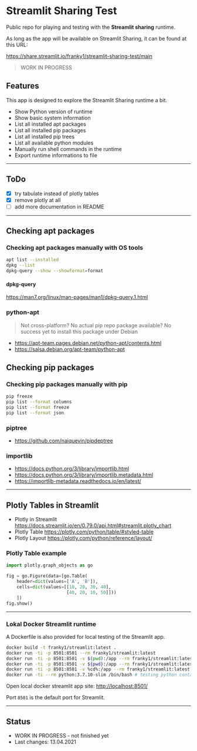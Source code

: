 # Streamlit Sharing Test

Public repo for playing and testing with the **Streamlit sharing** runtime.

As long as the app will be available on Streamlit Sharing, it can be found at this URL:

<https://share.streamlit.io/franky1/streamlit-sharing-test/main>

> WORK IN PROGRESS

## Features

This app is designed to explore the Streamlit Sharing runtime a bit.

- Show Python version of runtime
- Show basic system information
- List all installed apt packages
- List all installed pip packages
- List all installed pip trees
- List all available python modules
- Manually run shell commands in the runtime
- Export runtime informations to file

---

## ToDo

- [x] try tabulate instead of plotly tables
- [x] remove plotly at all
- [ ] add more documentation in README

---

## Checking apt packages

### Checking apt packages manually with OS tools

```sh
apt list --installed
dpkg --list
dpkg-query --show --showformat=format
```

#### dpkg-query

<https://man7.org/linux/man-pages/man1/dpkg-query.1.html>

### python-apt

> Not cross-platform?
> No actual pip repo package available?
> No success yet to install this package under Debian

- <https://apt-team.pages.debian.net/python-apt/contents.html>
- <https://salsa.debian.org/apt-team/python-apt>

## Checking pip packages

### Checking pip packages manually with pip

```sh
pip freeze
pip list --format columns
pip list --format freeze
pip list --format json
```

### piptree

- <https://github.com/naiquevin/pipdeptree>

### importlib

- <https://docs.python.org/3/library/importlib.html>
- <https://docs.python.org/3/library/importlib.metadata.html>
- <https://importlib-metadata.readthedocs.io/en/latest/>

---

## Plotly Tables in Streamlit

- Plotly in Streamlit <https://docs.streamlit.io/en/0.79.0/api.html#streamlit.plotly_chart>
- Plotly Table <https://plotly.com/python/table/#styled-table>
- Plotly Layout <https://plotly.com/python/reference/layout/>

### Plotly Table example

```python
import plotly.graph_objects as go

fig = go.Figure(data=[go.Table(
    header=dict(values=['A', 'B']),
    cells=dict(values=[[10, 20, 30, 40],
                       [40, 20, 10, 50]]))
    ])
fig.show()
```

---

### Lokal Docker Streamlit runtime

A Dockerfile is also provided for local testing of the Streamlit app.

```sh
docker build -t franky1/streamlit:latest .
docker run -ti -p 8501:8501 --rm franky1/streamlit:latest
docker run -ti -p 8501:8501 -v $(pwd):/app --rm franky1/streamlit:latest  # linux
docker run -ti -p 8501:8501 -v ${pwd}:/app --rm franky1/streamlit:latest  # powershell
docker run -ti -p 8501:8501 -v %cd%:/app --rm franky1/streamlit:latest  # cmd.exe
docker run -ti --rm python:3.7.10-slim /bin/bash # testing python container
```

Open local docker streamlit app site: <http://localhost:8501/>

Port `8501` is the default port for Streamlit.

---

## Status

- WORK IN PROGRESS - not finished yet
- Last changes: 13.04.2021
